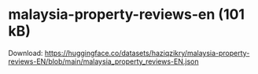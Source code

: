 # malaysia-property-reviews-en (101 kB)

Download: https://huggingface.co/datasets/haziqzikry/malaysia-property-reviews-EN/blob/main/malaysia_property_reviews-EN.json
